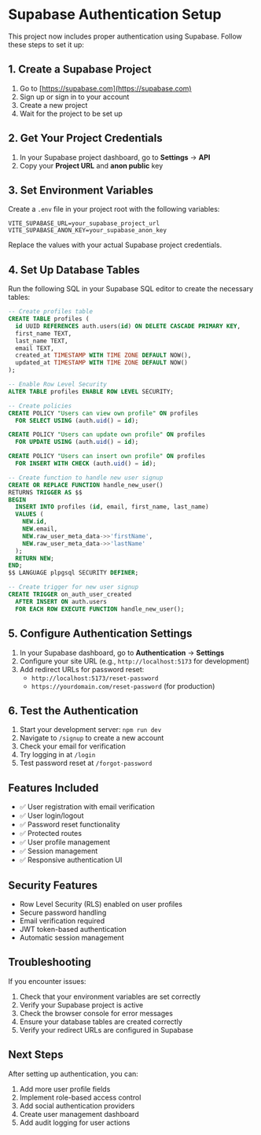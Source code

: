# Supabase Authentication Setup

This project now includes proper authentication using Supabase. Follow these steps to set it up:

## 1. Create a Supabase Project

1. Go to [https://supabase.com](https://supabase.com)
2. Sign up or sign in to your account
3. Create a new project
4. Wait for the project to be set up

## 2. Get Your Project Credentials

1. In your Supabase project dashboard, go to **Settings** → **API**
2. Copy your **Project URL** and **anon public** key

## 3. Set Environment Variables

Create a `.env` file in your project root with the following variables:

```env
VITE_SUPABASE_URL=your_supabase_project_url
VITE_SUPABASE_ANON_KEY=your_supabase_anon_key
```

Replace the values with your actual Supabase project credentials.

## 4. Set Up Database Tables

Run the following SQL in your Supabase SQL editor to create the necessary tables:

```sql
-- Create profiles table
CREATE TABLE profiles (
  id UUID REFERENCES auth.users(id) ON DELETE CASCADE PRIMARY KEY,
  first_name TEXT,
  last_name TEXT,
  email TEXT,
  created_at TIMESTAMP WITH TIME ZONE DEFAULT NOW(),
  updated_at TIMESTAMP WITH TIME ZONE DEFAULT NOW()
);

-- Enable Row Level Security
ALTER TABLE profiles ENABLE ROW LEVEL SECURITY;

-- Create policies
CREATE POLICY "Users can view own profile" ON profiles
  FOR SELECT USING (auth.uid() = id);

CREATE POLICY "Users can update own profile" ON profiles
  FOR UPDATE USING (auth.uid() = id);

CREATE POLICY "Users can insert own profile" ON profiles
  FOR INSERT WITH CHECK (auth.uid() = id);

-- Create function to handle new user signup
CREATE OR REPLACE FUNCTION handle_new_user()
RETURNS TRIGGER AS $$
BEGIN
  INSERT INTO profiles (id, email, first_name, last_name)
  VALUES (
    NEW.id,
    NEW.email,
    NEW.raw_user_meta_data->>'firstName',
    NEW.raw_user_meta_data->>'lastName'
  );
  RETURN NEW;
END;
$$ LANGUAGE plpgsql SECURITY DEFINER;

-- Create trigger for new user signup
CREATE TRIGGER on_auth_user_created
  AFTER INSERT ON auth.users
  FOR EACH ROW EXECUTE FUNCTION handle_new_user();
```

## 5. Configure Authentication Settings

1. In your Supabase dashboard, go to **Authentication** → **Settings**
2. Configure your site URL (e.g., `http://localhost:5173` for development)
3. Add redirect URLs for password reset:
   - `http://localhost:5173/reset-password`
   - `https://yourdomain.com/reset-password` (for production)

## 6. Test the Authentication

1. Start your development server: `npm run dev`
2. Navigate to `/signup` to create a new account
3. Check your email for verification
4. Try logging in at `/login`
5. Test password reset at `/forgot-password`

## Features Included

- ✅ User registration with email verification
- ✅ User login/logout
- ✅ Password reset functionality
- ✅ Protected routes
- ✅ User profile management
- ✅ Session management
- ✅ Responsive authentication UI

## Security Features

- Row Level Security (RLS) enabled on user profiles
- Secure password handling
- Email verification required
- JWT token-based authentication
- Automatic session management

## Troubleshooting

If you encounter issues:

1. Check that your environment variables are set correctly
2. Verify your Supabase project is active
3. Check the browser console for error messages
4. Ensure your database tables are created correctly
5. Verify your redirect URLs are configured in Supabase

## Next Steps

After setting up authentication, you can:

1. Add more user profile fields
2. Implement role-based access control
3. Add social authentication providers
4. Create user management dashboard
5. Add audit logging for user actions
